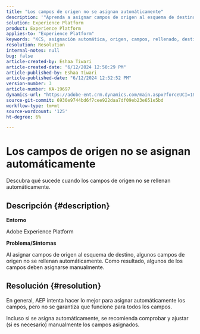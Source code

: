 ```yaml
---
title: "Los campos de origen no se asignan automáticamente"
description: '"Aprenda a asignar campos de origen al esquema de destino mientras asigna campos de origen al esquema de destino".'
solution: Experience Platform
product: Experience Platform
applies-to: "Experience Platform"
keywords: "KCS, asignación automática, origen, campos, rellenado, destino, esquema, AEP"
resolution: Resolution
internal-notes: null
bug: false
article-created-by: Eshaa Tiwari
article-created-date: "6/12/2024 12:50:29 PM"
article-published-by: Eshaa Tiwari
article-published-date: "6/12/2024 12:52:52 PM"
version-number: 3
article-number: KA-19697
dynamics-url: "https://adobe-ent.crm.dynamics.com/main.aspx?forceUCI=1&pagetype=entityrecord&etn=knowledgearticle&id=5a3d9255-ba28-ef11-840a-6045bd029b18"
source-git-commit: 6930e9744bd6f7cee922daa7df09eb23e651e5bd
workflow-type: tm+mt
source-wordcount: '125'
ht-degree: 6%

---
```


# Los campos de origen no se asignan automáticamente


Descubra qué sucede cuando los campos de origen no se rellenan automáticamente.

## Descripción {#description}


<b>Entorno</b>

Adobe Experience Platform

<b>Problema/Síntomas</b>

Al asignar campos de origen al esquema de destino, algunos campos de origen no se rellenan automáticamente. Como resultado, algunos de los campos deben asignarse manualmente.


## Resolución {#resolution}


En general, AEP intenta hacer lo mejor para asignar automáticamente los campos, pero no se garantiza que funcione para todos los campos.

Incluso si se asigna automáticamente, se recomienda comprobar y ajustar (si es necesario) manualmente los campos asignados.

